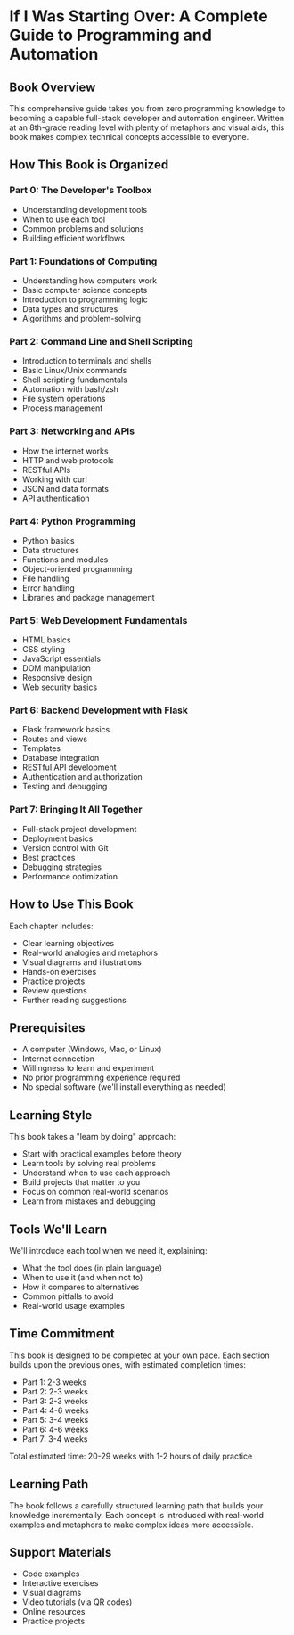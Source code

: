 # If I Was Starting Over: A Complete Guide to Programming and Automation

## Book Overview
This comprehensive guide takes you from zero programming knowledge to becoming a capable full-stack developer and automation engineer. Written at an 8th-grade reading level with plenty of metaphors and visual aids, this book makes complex technical concepts accessible to everyone.

## How This Book is Organized

### Part 0: The Developer's Toolbox
- Understanding development tools
- When to use each tool
- Common problems and solutions
- Building efficient workflows

### Part 1: Foundations of Computing
- Understanding how computers work
- Basic computer science concepts
- Introduction to programming logic
- Data types and structures
- Algorithms and problem-solving

### Part 2: Command Line and Shell Scripting
- Introduction to terminals and shells
- Basic Linux/Unix commands
- Shell scripting fundamentals
- Automation with bash/zsh
- File system operations
- Process management

### Part 3: Networking and APIs
- How the internet works
- HTTP and web protocols
- RESTful APIs
- Working with curl
- JSON and data formats
- API authentication

### Part 4: Python Programming
- Python basics
- Data structures
- Functions and modules
- Object-oriented programming
- File handling
- Error handling
- Libraries and package management

### Part 5: Web Development Fundamentals
- HTML basics
- CSS styling
- JavaScript essentials
- DOM manipulation
- Responsive design
- Web security basics

### Part 6: Backend Development with Flask
- Flask framework basics
- Routes and views
- Templates
- Database integration
- RESTful API development
- Authentication and authorization
- Testing and debugging

### Part 7: Bringing It All Together
- Full-stack project development
- Deployment basics
- Version control with Git
- Best practices
- Debugging strategies
- Performance optimization

## How to Use This Book

Each chapter includes:
- Clear learning objectives
- Real-world analogies and metaphors
- Visual diagrams and illustrations
- Hands-on exercises
- Practice projects
- Review questions
- Further reading suggestions

## Prerequisites
- A computer (Windows, Mac, or Linux)
- Internet connection
- Willingness to learn and experiment
- No prior programming experience required
- No special software (we'll install everything as needed)

## Learning Style
This book takes a "learn by doing" approach:
- Start with practical examples before theory
- Learn tools by solving real problems
- Understand when to use each approach
- Build projects that matter to you
- Focus on common real-world scenarios
- Learn from mistakes and debugging

## Tools We'll Learn
We'll introduce each tool when we need it, explaining:
- What the tool does (in plain language)
- When to use it (and when not to)
- How it compares to alternatives
- Common pitfalls to avoid
- Real-world usage examples

## Time Commitment
This book is designed to be completed at your own pace. Each section builds upon the previous ones, with estimated completion times:
- Part 1: 2-3 weeks
- Part 2: 2-3 weeks
- Part 3: 2-3 weeks
- Part 4: 4-6 weeks
- Part 5: 3-4 weeks
- Part 6: 4-6 weeks
- Part 7: 3-4 weeks

Total estimated time: 20-29 weeks with 1-2 hours of daily practice

## Learning Path
The book follows a carefully structured learning path that builds your knowledge incrementally. Each concept is introduced with real-world examples and metaphors to make complex ideas more accessible.

## Support Materials
- Code examples
- Interactive exercises
- Visual diagrams
- Video tutorials (via QR codes)
- Online resources
- Practice projects
